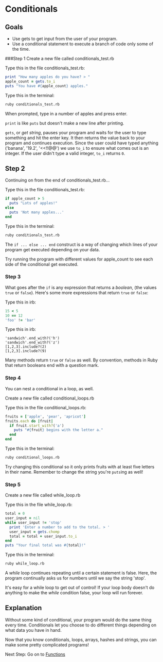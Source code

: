 # Conditionals

## Goals
- Use gets to get input from the user of your program.
- Use a conditional statement to execute a branch of code only some of the time.

###Step 1
Create a new file called conditionals_test.rb

Type this in the file conditionals_test.rb:

```ruby
print "How many apples do you have? > "
apple_count = gets.to_i
puts "You have #{apple_count} apples."
```

Type this in the terminal:

```bash
ruby conditionals_test.rb
```

When prompted, type in a number of apples and press enter.

`print` is like `puts` but doesn't make a new line after printing.

`gets`, or *get string*, pauses your program and waits for the user to type something and hit the enter key. It then returns the value back to your program and continues execution. Since the user could have typed anything ('banana', '19.2', '<<!!@@') we use `to_i` to ensure what comes out is an integer. If the user didn't type a valid integer, `to_i` returns `0`.

## Step 2

Continuing on from the end of conditionals_test.rb...

Type this in the file conditionals_test.rb:

```ruby
if apple_count > 5
  puts "Lots of apples!"
else
  puts 'Not many apples...'
end
```

Type this in the terminal:

```bash
ruby conditionals_test.rb
```

The `if ... else ... end` construct is a way of changing which lines of your program get executed depending on your data.

Try running the program with different values for apple_count to see each side of the conditional get executed.

### Step 3

What goes after the `if` is any expression that returns a *boolean*, (the values `true` or `false`). Here's some more expressions that return `true` or `false`:

Type this in irb:

```ruby
15 < 5
10 == 12
'foo' != 'bar'
```

Type this in irb:

```
'sandwich'.end_with?('h')
'sandwich'.end_with?('z')
[1,2,3].include?(2)
[1,2,3].include?(9)
```

Many methods return `true` or `false` as well. By convention, methods in Ruby that return booleans end with a question mark.

### Step 4

You can nest a conditional in a loop, as well.

Create a new file called conditional_loops.rb

Type this in the file conditional_loops.rb:

```ruby
fruits = ['apple', 'pear', 'apricot']
fruits.each do |fruit|
  if fruit.start_with?('a')
    puts "#{fruit} begins with the letter a."
  end
end
```

Type this in the terminal:

```bash
ruby conditional_loops.rb
```

Try changing this conditional so it only prints fruits with at least five letters in their name. Remember to change the string you're `puts`ing as well!

### Step 5

Create a new file called while_loop.rb

Type this in the file while_loop.rb:

```ruby
total = 0
user_input = nil
while user_input != 'stop'
  print 'Enter a number to add to the total. > '
  user_input = gets.chomp
  total = total + user_input.to_i
end
puts "Your final total was #{total}!"
```

Type this in the terminal:

```bash
ruby while_loop.rb
```

A *while* loop continues repeating until a certain statement is false. Here, the program continually asks us for numbers until we say the string 'stop'.

It's easy for a while loop to get out of control! If your loop body doesn't do anything to make the *while* condition false, your loop will run forever.

## Explanation
Without some kind of conditional, your program would do the same thing every time. Conditionals let you choose to do different things depending on what data you have in hand.

Now that you know conditionals, loops, arrays, hashes and strings, you can make some pretty complicated programs!

Next Step:
Go on to [Functions](functions)
